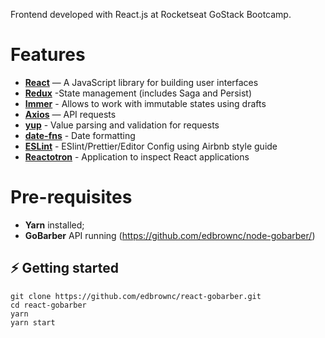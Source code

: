 Frontend developed with React.js at Rocketseat GoStack Bootcamp.

# Features
- **[React](https://reactjs.org/)** — A JavaScript library for building user interfaces
- **[Redux](https://redux.js.org/)** -State management (includes Saga and Persist)
- **[Immer](https://immerjs.github.io/immer/docs/introduction)** - Allows to work with immutable states using drafts 
- **[Axios](https://github.com/axios/axios)** — API requests
- **[yup](https://github.com/jquense/yup)** - Value parsing and validation for requests
- **[date-fns](https://date-fns.org/)** - Date formatting
- **[ESLint](https://eslint.org/)** - ESlint/Prettier/Editor Config using Airbnb style guide
- **[Reactotron](https://github.com/infinitered/reactotron)** - Application to inspect React applications

# Pre-requisites

- **Yarn** installed;
- **GoBarber** API running (https://github.com/edbrownc/node-gobarber/)

## ⚡️ Getting started

```
git clone https://github.com/edbrownc/react-gobarber.git
cd react-gobarber
yarn
yarn start
```
